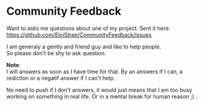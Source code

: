 # Community Feedback

Want to asks me questions about one of my project. Sent it here:  
https://github.com/EloiStree/CommunityFeedback/issues  

I am generaly a gently and friend guy and like to help people.  
So please don't be shy to ask question.  

**Note**:  
I will answers as soon as I have time for that. 
By an answers if I can, a rediction or a negatif answer if I can't help.

No need to push if I don't answers, it would just means that I am too busy working on something in real life. 
Or in a mental break for human reason ;) . 

